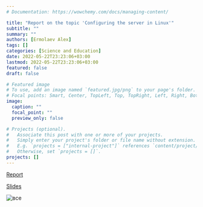```yaml
---
# Documentation: https://wowchemy.com/docs/managing-content/

title: "Report on the topic 'Configuring the server in Linux'"
subtitle: ""
summary: ""
authors: [Ermolaev Alex]
tags: []
categories: [Science and Education]
date: 2022-05-22T23:23:06+03:00
lastmod: 2022-05-22T23:23:06+03:00
featured: false
draft: false

# Featured image
# To use, add an image named `featured.jpg/png` to your page's folder.
# Focal points: Smart, Center, TopLeft, Top, TopRight, Left, Right, BottomLeft, Bottom, BottomRight.
image:
  caption: ""
  focal_point: ""
  preview_only: false

# Projects (optional).
#   Associate this post with one or more of your projects.
#   Simply enter your project's folder or file name without extension.
#   E.g. `projects = ["internal-project"]` references `content/project/deep-learning/index.md`.
#   Otherwise, set `projects = []`.
projects: []
---
```


[Report](https://github.com/alexfleeex/study_2021-2022_os-intro/blob/master/доклад/linux_server_report.md)

 

[Slides](https://github.com/alexfleeex/study_2021-2022_os-intro/blob/master/доклад/linux_server_presentation.md)

![все](https://avatars.mds.yandex.net/i?id=d1c28bf84c1cb6ade8b52f20b405ecea-5476563-images-thumbs&n=13)